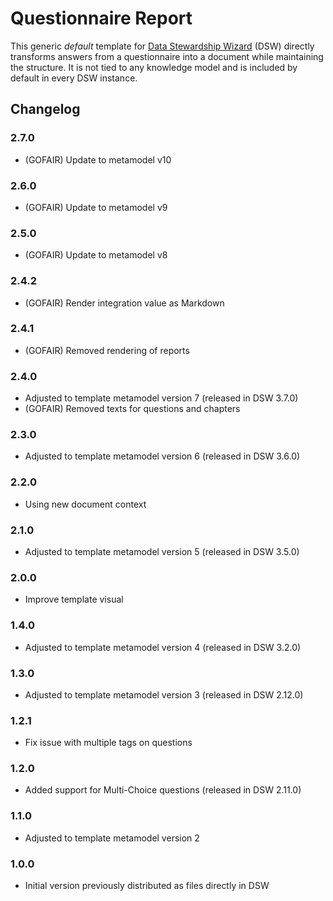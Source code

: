 # Questionnaire Report

This generic *default* template for [Data Stewardship Wizard](https://ds-wizard.org) (DSW) directly transforms answers from a questionnaire into a document while maintaining the structure. It is not tied to any knowledge model and is included by default in every DSW instance.

## Changelog

### 2.7.0

- (GOFAIR) Update to metamodel v10

### 2.6.0

- (GOFAIR) Update to metamodel v9

### 2.5.0

- (GOFAIR) Update to metamodel v8

### 2.4.2

- (GOFAIR) Render integration value as Markdown

### 2.4.1

- (GOFAIR) Removed rendering of reports

### 2.4.0

- Adjusted to template metamodel version 7 (released in DSW 3.7.0)
- (GOFAIR) Removed texts for questions and chapters

### 2.3.0

- Adjusted to template metamodel version 6 (released in DSW 3.6.0)

### 2.2.0

- Using new document context

### 2.1.0

- Adjusted to template metamodel version 5 (released in DSW 3.5.0)

### 2.0.0

- Improve template visual

### 1.4.0

- Adjusted to template metamodel version 4 (released in DSW 3.2.0)

### 1.3.0

- Adjusted to template metamodel version 3 (released in DSW 2.12.0)

### 1.2.1

- Fix issue with multiple tags on questions

### 1.2.0

- Added support for Multi-Choice questions (released in DSW 2.11.0)

### 1.1.0

- Adjusted to template metamodel version 2

### 1.0.0

- Initial version previously distributed as files directly in DSW

